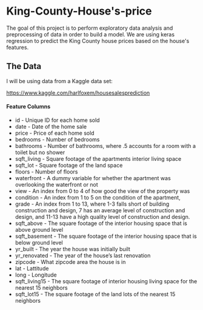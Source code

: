 # King-County-House's-price
The goal of this project is to perform exploratory data analysis and preprocessing of data in order to build a model. We are using keras regression to predict the King County house prices based on the house's features.

## The Data

I will be using data from a Kaggle data set:

https://www.kaggle.com/harlfoxem/housesalesprediction

#### Feature Columns
    
* id - Unique ID for each home sold
* date - Date of the home sale
* price - Price of each home sold
* bedrooms - Number of bedrooms
* bathrooms - Number of bathrooms, where .5 accounts for a room with a toilet but no shower
* sqft_living - Square footage of the apartments interior living space
* sqft_lot - Square footage of the land space
* floors - Number of floors
* waterfront - A dummy variable for whether the apartment was overlooking the waterfront or not
* view - An index from 0 to 4 of how good the view of the property was
* condition - An index from 1 to 5 on the condition of the apartment,
* grade - An index from 1 to 13, where 1-3 falls short of building construction and design, 7 has an average level of construction and design, and 11-13 have a high quality level of construction and design.
* sqft_above - The square footage of the interior housing space that is above ground level
* sqft_basement - The square footage of the interior housing space that is below ground level
* yr_built - The year the house was initially built
* yr_renovated - The year of the house’s last renovation
* zipcode - What zipcode area the house is in
* lat - Lattitude
* long - Longitude
* sqft_living15 - The square footage of interior housing living space for the nearest 15 neighbors
* sqft_lot15 - The square footage of the land lots of the nearest 15 neighbors
